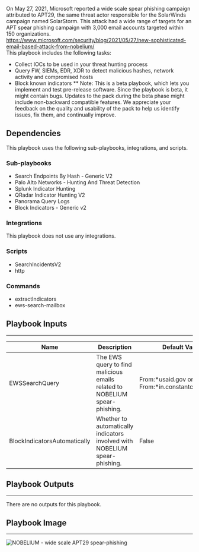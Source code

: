 On May 27, 2021, Microsoft reported a wide scale spear phishing campaign attributed to APT29, the same threat actor responsible for the SolarWinds campaign named SolarStorm. This attack had a wide range of targets for an APT spear phishing campaign with 3,000 email accounts targeted within 150 organizations. 
https://www.microsoft.com/security/blog/2021/05/27/new-sophisticated-email-based-attack-from-nobelium/  
This playbook includes the following tasks:
- Collect IOCs to be used in your threat hunting process
- Query FW, SIEMs, EDR, XDR to detect malicious hashes, network activity and compromised hosts 
- Block known indicators
** Note: This is a beta playbook, which lets you implement and test pre-release software. Since the playbook is beta, it might contain bugs. Updates to the pack during the beta phase might include non-backward compatible features. We appreciate your feedback on the quality and usability of the pack to help us identify issues, fix them, and continually improve.

## Dependencies
This playbook uses the following sub-playbooks, integrations, and scripts.

### Sub-playbooks
* Search Endpoints By Hash - Generic V2
* Palo Alto Networks - Hunting And Threat Detection
* Splunk Indicator Hunting
* QRadar Indicator Hunting V2
* Panorama Query Logs
* Block Indicators - Generic v2

### Integrations
This playbook does not use any integrations.

### Scripts
* SearchIncidentsV2
* http

### Commands
* extractIndicators
* ews-search-mailbox

## Playbook Inputs
---

| **Name** | **Description** | **Default Value** | **Required** |
| --- | --- | --- | --- |
| EWSSearchQuery | The EWS query to find malicious emails related to NOBELIUM spear-phishing. | From:*usaid.gov or From:*in.constantcontact.com | Optional |
| BlockIndicatorsAutomatically | Whether to automatically indicators involved with NOBELIUM spear-phishing. | False | Optional |

## Playbook Outputs
---
There are no outputs for this playbook.

## Playbook Image
---
![NOBELIUM - wide scale APT29 spear-phishing](https://raw.githubusercontent.com/cvescan/cvescan/6b83f79a696de22d675adc63c7dd3329dfc67837/Packs/MajorBreachesInvestigationandResponse/doc_files/NOBELIUM_-_wide_scale_APT29_spear-phishing.png)